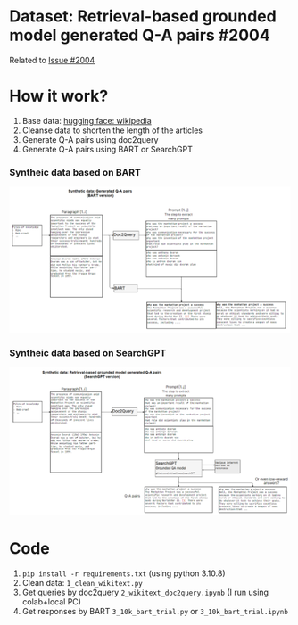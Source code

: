 # Dataset: Retrieval-based grounded model generated Q-A pairs #2004

Related to [Issue #2004](https://github.com/LAION-AI/Open-Assistant/issues/2004)

# How it work?

1. Base data: [hugging face: wikipedia](https://huggingface.co/datasets/wikipedia)
2. Cleanse data to shorten the length of the articles
3. Generate Q-A pairs using doc2query
4. Generate Q-A pairs using BART or SearchGPT

### Syntheic data based on BART

![wiki_augment_bart](./img/wiki_augment_bart.png)

### Syntheic data based on SearchGPT

![wiki_augment_searchgpt](./img/wiki_augment_searchgpt.png)


# Code

1. `pip install -r requirements.txt` (using python 3.10.8)
2. Clean data: `1_clean_wikitext.py`
3. Get queries by doc2query `2_wikitext_doc2query.ipynb` (I run using colab+local PC)
4. Get responses by BART `3_10k_bart_trial.py` or `3_10k_bart_trial.ipynb`